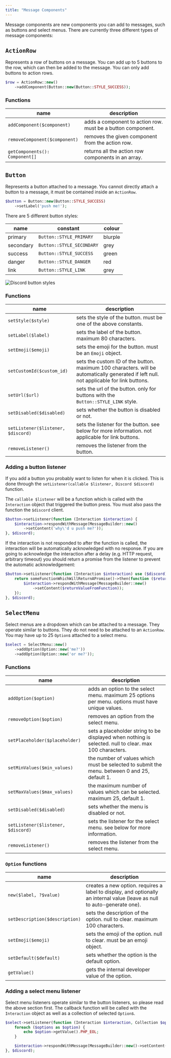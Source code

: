 ```yaml
---
title: "Message Components"
---
```


Message components are new components you can add to messages, such as buttons and select menus.
There are currently three different types of message components:

## `ActionRow`

Represents a row of buttons on a message.
You can add up to 5 buttons to the row, which can then be added to the message.
You can only add buttons to action rows.

```php
$row = ActionRow::new()
    ->addComponent(Button::new(Button::STYLE_SUCCESS));
```

### Functions

| name                           | description                                                 |
| ------------------------------ | ----------------------------------------------------------- |
| `addComponent($component)`     | adds a component to action row. must be a button component. |
| `removeComponent($component)`  | removes the given component from the action row.            |
| `getComponents(): Component[]` | returns all the action row components in an array.          |

## `Button`

Represents a button attached to a message.
You cannot directly attach a button to a message, it must be contained inside an `ActionRow`.

```php
$button = Button::new(Button::STYLE_SUCCESS)
    ->setLabel('push me!');
```

There are 5 different button styles:

| name      | constant                  | colour  |
| --------- | ------------------------- | ------- |
| primary   | `Button::STYLE_PRIMARY`   | blurple |
| secondary | `Button::STYLE_SECONDARY` | grey    |
| success   | `Button::STYLE_SUCCESS`   | green   |
| danger    | `Button::STYLE_DANGER`    | red     |
| link      | `Button::STYLE_LINK`      | grey    |

![Discord button styles](https://discord.com/assets/7bb017ce52cfd6575e21c058feb3883b.png)

### Functions

| name                               | description                                                                                                                              |
| ---------------------------------- | ---------------------------------------------------------------------------------------------------------------------------------------- |
| `setStyle($style)`                 | sets the style of the button. must be one of the above constants.                                                                        |
| `setLabel($label)`                 | sets the label of the button. maximum 80 characters.                                                                                     |
| `setEmoji($emoji)`                 | sets the emoji for the button. must be an `Emoji` object.                                                                                |
| `setCustomId($custom_id)`          | sets the custom ID of the button. maximum 100 characters. will be automatically generated if left null. not applicable for link buttons. |
| `setUrl($url)`                     | sets the url of the button. only for buttons with the `Button::STYLE_LINK` style.                                                        |
| `setDisabled($disabled)`           | sets whether the button is disabled or not.                                                                                              |
| `setListener($listener, $discord)` | sets the listener for the button. see below for more information. not applicable for link buttons.                                       |
| `removeListener()`                 | removes the listener from the button.                                                                                                    |


### Adding a button listener

If you add a button you probably want to listen for when it is clicked.
This is done through the `setListener(callable $listener, Discord $discord)` function.

The `callable $listener` will be a function which is called with the `Interaction` object that triggered the button press.
You must also pass the function the `$discord` client.

```php
$button->setListener(function (Interaction $interaction) {
    $interaction->respondWithMessage(MessageBuilder::new()
        ->setContent('why\'d u push me?'));
}, $discord);
```

If the interaction is not responded to after the function is called, the interaction will be automatically acknowledged with
no response. If you are going to acknowledge the interaction after a delay (e.g. HTTP request, arbitrary timeout) you should
return a promise from the listener to prevent the automatic acknowledgement:

```php
$button->setListener(function (Interaction $interaction) use ($discord) {
    return someFunctionWhichWillReturnAPromise()->then(function ($returnValueFromFunction) use ($interaction) {
        $interaction->respondWithMessage(MessageBuilder::new()
            ->setContent($returnValueFromFunction));
    });
}, $discord);
```

## `SelectMenu`

Select menus are a dropdown which can be attached to a message. They operate similar to buttons. They do not need to be attached
to an `ActionRow`. You may have up to 25 `Option`s attached to a select menu.

```php
$select = SelectMenu::new()
    ->addOption(Option::new('me?'))
    ->addOption(Option::new('or me?'));
```

### Functions

| name                               | description                                                                                            |
| ---------------------------------- | ------------------------------------------------------------------------------------------------------ |
| `addOption($option)`               | adds an option to the select menu. maximum 25 options per menu. options must have unique values.       |
| `removeOption($option)`            | removes an option from the select menu.                                                                |
| `setPlaceholder($placeholder)`     | sets a placeholder string to be displayed when nothing is selected. null to clear. max 100 characters. |
| `setMinValues($min_values)`        | the number of values which must be selected to submit the menu. between 0 and 25, default 1.           |
| `setMaxValues($max_values)`        | the maximum number of values which can be selected. maximum 25, default 1.                             |
| `setDisabled($disabled)`           | sets whether the menu is disabled or not.                                                              |
| `setListener($listener, $discord)` | sets the listener for the select menu. see below for more information.                                 |
| `removeListener()`                 | removes the listener from the select menu.                                                             |

### `Option` functions

| name                           | description                                                                                                               |
| ------------------------------ | ------------------------------------------------------------------------------------------------------------------------- |
| `new($label, ?$value)`         | creates a new option. requires a label to display, and optionally an internal value (leave as null to auto-generate one). |
| `setDescription($description)` | sets the description of the option. null to clear. maximum 100 characters.                                                |
| `setEmoji($emoji)`             | sets the emoji of the option. null to clear. must be an emoji object.                                                     |
| `setDefault($default)`         | sets whether the option is the default option.                                                                            |
| `getValue()`                   | gets the internal developer value of the option.                                                                          |

### Adding a select menu listener

Select menu listeners operate similar to the button listeners, so please read the above section first. The callback function will
be called with the `Interaction` object as well as a collection of selected `Option`s.

```php
$select->setListener(function (Interaction $interaction, Collection $options) {
    foreach ($options as $option) {
        echo $option->getValue().PHP_EOL;
    }

    $interaction->respondWithMessage(MessageBuilder::new()->setContent('thanks!'));
}, $discord);
```
